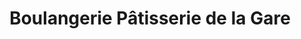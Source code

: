 ---
title: "Boulangerie Pâtisserie de la Gare"
url: /bouffemont/boulangerie-patisserie-de-la-gare/
shop: boulangerie
---